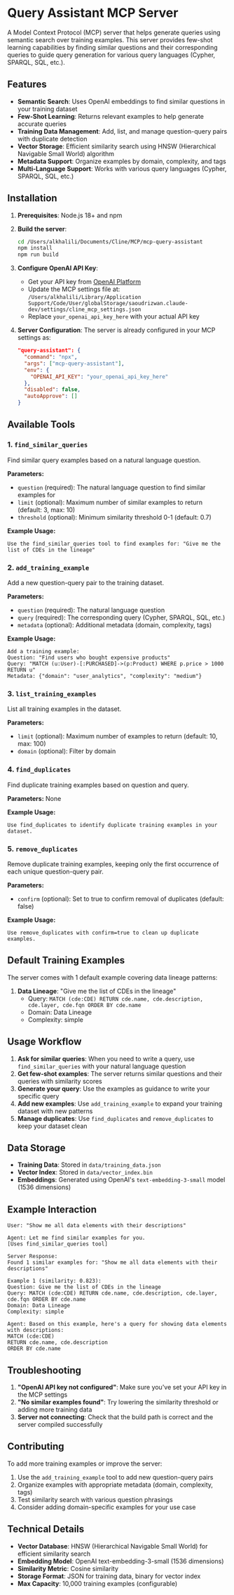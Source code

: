 # Query Assistant MCP Server

A Model Context Protocol (MCP) server that helps generate queries using semantic search over training examples. This server provides few-shot learning capabilities by finding similar questions and their corresponding queries to guide query generation for various query languages (Cypher, SPARQL, SQL, etc.).

## Features

- **Semantic Search**: Uses OpenAI embeddings to find similar questions in your training dataset
- **Few-Shot Learning**: Returns relevant examples to help generate accurate queries
- **Training Data Management**: Add, list, and manage question-query pairs with duplicate detection
- **Vector Storage**: Efficient similarity search using HNSW (Hierarchical Navigable Small World) algorithm
- **Metadata Support**: Organize examples by domain, complexity, and tags
- **Multi-Language Support**: Works with various query languages (Cypher, SPARQL, SQL, etc.)

## Installation

1. **Prerequisites**: Node.js 18+ and npm

2. **Build the server**:
   ```bash
   cd /Users/alkhalili/Documents/Cline/MCP/mcp-query-assistant
   npm install
   npm run build
   ```

3. **Configure OpenAI API Key**:
   - Get your API key from [OpenAI Platform](https://platform.openai.com/api-keys)
   - Update the MCP settings file at:
     `/Users/alkhalili/Library/Application Support/Code/User/globalStorage/saoudrizwan.claude-dev/settings/cline_mcp_settings.json`
   - Replace `your_openai_api_key_here` with your actual API key

4. **Server Configuration**: The server is already configured in your MCP settings as:
   ```json
   "query-assistant": {
     "command": "npx",
     "args": ["mcp-query-assistant"],
     "env": {
       "OPENAI_API_KEY": "your_openai_api_key_here"
     },
     "disabled": false,
     "autoApprove": []
   }
   ```

## Available Tools

### 1. `find_similar_queries`
Find similar query examples based on a natural language question.

**Parameters:**
- `question` (required): The natural language question to find similar examples for
- `limit` (optional): Maximum number of similar examples to return (default: 3, max: 10)
- `threshold` (optional): Minimum similarity threshold 0-1 (default: 0.7)

**Example Usage:**
```
Use the find_similar_queries tool to find examples for: "Give me the list of CDEs in the lineage"
```

### 2. `add_training_example`
Add a new question-query pair to the training dataset.

**Parameters:**
- `question` (required): The natural language question
- `query` (required): The corresponding query (Cypher, SPARQL, SQL, etc.)
- `metadata` (optional): Additional metadata (domain, complexity, tags)

**Example Usage:**
```
Add a training example:
Question: "Find users who bought expensive products"
Query: "MATCH (u:User)-[:PURCHASED]->(p:Product) WHERE p.price > 1000 RETURN u"
Metadata: {"domain": "user_analytics", "complexity": "medium"}
```

### 3. `list_training_examples`
List all training examples in the dataset.

**Parameters:**
- `limit` (optional): Maximum number of examples to return (default: 10, max: 100)
- `domain` (optional): Filter by domain

### 4. `find_duplicates`
Find duplicate training examples based on question and query.

**Parameters:** None

**Example Usage:**
```
Use find_duplicates to identify duplicate training examples in your dataset.
```

### 5. `remove_duplicates`
Remove duplicate training examples, keeping only the first occurrence of each unique question-query pair.

**Parameters:**
- `confirm` (optional): Set to true to confirm removal of duplicates (default: false)

**Example Usage:**
```
Use remove_duplicates with confirm=true to clean up duplicate examples.
```

## Default Training Examples

The server comes with 1 default example covering data lineage patterns:

1. **Data Lineage**: "Give me the list of CDEs in the lineage"
   - Query: `MATCH (cde:CDE) RETURN cde.name, cde.description, cde.layer, cde.fqn ORDER BY cde.name`
   - Domain: Data Lineage
   - Complexity: simple

## Usage Workflow

1. **Ask for similar queries**: When you need to write a query, use `find_similar_queries` with your natural language question
2. **Get few-shot examples**: The server returns similar questions and their queries with similarity scores
3. **Generate your query**: Use the examples as guidance to write your specific query
4. **Add new examples**: Use `add_training_example` to expand your training dataset with new patterns
5. **Manage duplicates**: Use `find_duplicates` and `remove_duplicates` to keep your dataset clean

## Data Storage

- **Training Data**: Stored in `data/training_data.json`
- **Vector Index**: Stored in `data/vector_index.bin`
- **Embeddings**: Generated using OpenAI's `text-embedding-3-small` model (1536 dimensions)

## Example Interaction

```
User: "Show me all data elements with their descriptions"

Agent: Let me find similar examples for you.
[Uses find_similar_queries tool]

Server Response:
Found 1 similar examples for: "Show me all data elements with their descriptions"

Example 1 (similarity: 0.823):
Question: Give me the list of CDEs in the lineage
Query: MATCH (cde:CDE) RETURN cde.name, cde.description, cde.layer, cde.fqn ORDER BY cde.name
Domain: Data Lineage
Complexity: simple

Agent: Based on this example, here's a query for showing data elements with descriptions:
MATCH (cde:CDE) 
RETURN cde.name, cde.description 
ORDER BY cde.name
```

## Troubleshooting

1. **"OpenAI API key not configured"**: Make sure you've set your API key in the MCP settings
2. **"No similar examples found"**: Try lowering the similarity threshold or adding more training data
3. **Server not connecting**: Check that the build path is correct and the server compiled successfully

## Contributing

To add more training examples or improve the server:

1. Use the `add_training_example` tool to add new question-query pairs
2. Organize examples with appropriate metadata (domain, complexity, tags)
3. Test similarity search with various question phrasings
4. Consider adding domain-specific examples for your use case

## Technical Details

- **Vector Database**: HNSW (Hierarchical Navigable Small World) for efficient similarity search
- **Embedding Model**: OpenAI text-embedding-3-small (1536 dimensions)
- **Similarity Metric**: Cosine similarity
- **Storage Format**: JSON for training data, binary for vector index
- **Max Capacity**: 10,000 training examples (configurable)
